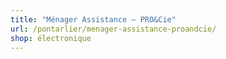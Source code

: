 ```yaml
---
title: "Ménager Assistance – PRO&Cie"
url: /pontarlier/menager-assistance-proandcie/
shop: électronique
---
```

